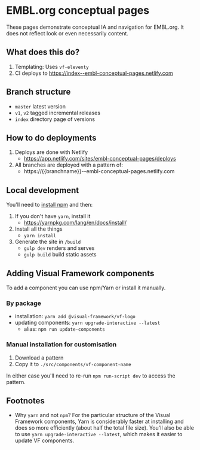 # EMBL.org conceptual pages

These pages demonstrate conceptual IA and navigation for EMBL.org. It does not
reflect look or even necessarily content.

## What does this do?

1. Templating: Uses `vf-eleventy`
1. CI deploys to https://index--embl-conceptual-pages.netlify.com

## Branch structure

- `master` latest version
- `v1`, `v2` tagged incremental releases
- `index` directory page of versions

## How to do deployments

1. Deploys are done with Netlify
    - https://app.netlify.com/sites/embl-conceptual-pages/deploys
1. All branches are deployed with a pattern of:
    - https://{{branchname}}--embl-conceptual-pages.netlify.com

## Local development

You'll need to [install npm](https://docs.npmjs.com/downloading-and-installing-node-js-and-npm) and then:

1. If you don't have `yarn`, install it
   - https://yarnpkg.com/lang/en/docs/install/
2. Install all the things
   - `yarn install`
3. Generate the site in `/build`
   - `gulp dev` renders and serves
   - `gulp build` build static assets

## Adding Visual Framework components

To add a component you can use npm/Yarn or install it manually.

### By package

- installation: `yarn add @visual-framework/vf-logo`
- updating components: `yarn upgrade-interactive --latest`
  - alias: `npm run update-components`

### Manual installation for customisation

1. Download a pattern
2. Copy it to `./src/components/vf-component-name`

In either case you'll need to re-run `npm run-script dev` to access the pattern.

## Footnotes

- Why `yarn` and not `npm`?
  For the particular structure of the Visual Framework components, Yarn is considerably
  faster at installing and does so more efficiently (about half the total file size). You'll
  also be able to use `yarn upgrade-interactive --latest`, which makes it easier to update
  VF components.
